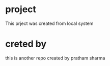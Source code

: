 # project
This prject was created from local system 
# creted by
this is another repo created by pratham sharma
